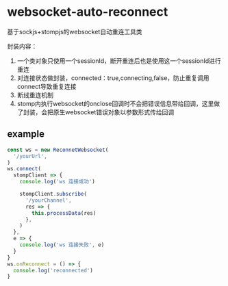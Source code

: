 # websocket-auto-reconnect
基于sockjs+stompjs的websocket自动重连工具类

封装内容：
1. 一个类对象只使用一个sessionId，断开重连后也是使用这一个sessionId进行重连
2. 对连接状态做封装，connected：true,connecting,false，防止重复调用connect导致重复连接
3. 断线重连机制
4. stomp内执行websocket的onclose回调时不会把错误信息带给回调，这里做了封装，会把原生websocket错误对象以参数形式传给回调

## example

```javascript
const ws = new ReconnetWebsocket(
  '/yourUrl',
)
ws.connect(
  stompClient => {
    console.log('ws 连接成功')

    stompClient.subscribe(
      '/yourChannel',
      res => {
        this.processData(res)
      },
    )
  },
  e => {
    console.log('ws 连接失败', e)
  }
}
ws.onReconnect = () => {
  console.log('reconnected')
}
```
